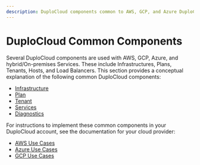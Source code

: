 ```yaml
---
description: DuploCloud components common to AWS, GCP, and Azure DuploCloud deployments
---
```


# DuploCloud Common Components

Several DuploCloud components are used with AWS, GCP, Azure, and hybrid/On-premises Services. These include Infrastructures, Plans, Tenants, Hosts, and Load Balancers. This section provides a conceptual explanation of the following common DuploCloud components:

* [Infrastructure](infrastructure.md)
* [Plan](plan.md)
* [Tenant](tenant.md)
* [Services](app-service-and-cloud-services.md)
* [Diagnostics](diagnostics.md)

For instructions to implement these common components in your DuploCloud account, see the  documentation for your cloud provider:

* &#x20;[AWS Use Cases](../../../overview/use-cases/)
* [Azure Use Cases](../../../overview-2/use-cases/)
* [GCP Use Cases](../../../overview-1/use-cases/)
